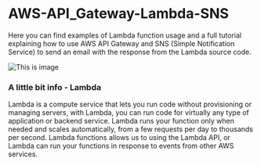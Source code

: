 # AWS-API_Gateway-Lambda-SNS

Here you can find examples of Lambda function usage and a full tutorial explaining how to use AWS API Gateway and SNS (Simple Notification Service) to send an email with the response from the Lambda source code.

![This is image](https://user-images.githubusercontent.com/6509926/52906603-cbb6cb80-3214-11e9-8a97-a5ea2d4036d3.png)

### A little bit info - Lambda
Lambda is a compute service that lets you run code without provisioning or managing servers, with Lambda, you can run code for virtually any type of application or backend service.
Lambda runs your function only when needed and scales automatically, from a few requests per day to thousands per second.
Lambda functions allows us to using the Lambda API, or Lambda can run your functions in response to events from other AWS services.
